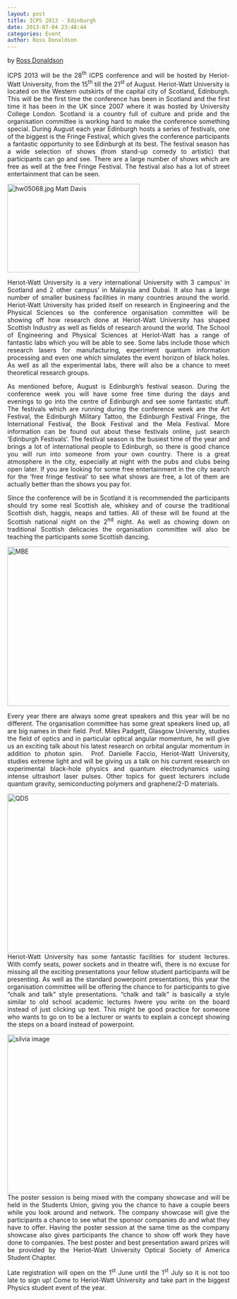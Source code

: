 ```yaml
---
layout: post
title: ICPS 2013 - Edinburgh
date: 2013-07-04 23:48:44
categories: Event
author: Ross Donaldson
---
```

<p style="text-align: justify;">by <a href="mailto:rjd9@hw.ac.uk">Ross Donaldson</a></p>
<p style="text-align: justify;">ICPS 2013 will be the 28<sup>th</sup> ICPS conference and will be hosted by Heriot-Watt University, from the 15<sup>th</sup> till the 21<sup>st</sup> of August. Heriot-Watt University is located on the Western outskirts of the capital city of Scotland, Edinburgh. This will be the first time the conference has been in Scotland and the first time it has been in the UK since 2007 where it was hosted by University College London. Scotland is a country full of culture and pride and the organisation committee is working hard to make the conference something special. During August each year Edinburgh hosts a series of festivals, one of the biggest is the Fringe Festival, which gives the conference participants a fantastic opportunity to see Edinburgh at its best. The festival season has a wide selection of shows (from stand-up comedy to artistic) that participants can go and see. There are a large number of shows which are free as well at the free Fringe Festival. The festival also has a lot of street entertainment that can be seen.</p>
<p style="text-align: justify;"><a href="http://jiaps.org/wp-content/uploads/2013/07/James-Watt-statue.jpg"><img class="size-medium wp-image-267 alignleft" alt="hw05068.jpg Matt Davis" src="{{ site.baseurl }}/assets/James-Watt-statue-300x200.jpg" width="300" height="200" /></a></p>
<p style="text-align: justify;">Heriot-Watt University is a very international University with 3 campus’ in Scotland and 2 other campus’ in Malaysia and Dubai. It also has a large number of smaller business facilities in many countries around the world. Heriot-Watt University has prided itself on research in Engineering and the Physical Sciences so the conference organisation committee will be showing off how research done at Heriot-Watt University has shaped Scottish Industry as well as fields of research around the world. The School of Engineering and Physical Sciences at Heriot-Watt has a range of fantastic labs which you will be able to see. Some labs include those which research lasers for manufacturing, experiment quantum information processing and even one which simulates the event horizon of black holes. As well as all the experimental labs, there will also be a chance to meet theoretical research groups.</p>
<p style="text-align: justify;">As mentioned before, August is Edinburgh’s festival season. During the conference week you will have some free time during the days and evenings to go into the centre of Edinburgh and see some fantastic stuff. The festivals which are running during the conference week are the Art Festival, the Edinburgh Military Tattoo, the Edinburgh Festival Fringe, the International Festival, the Book Festival and the Mela Festival. More information can be found out about these festivals online, just search ‘Edinburgh Festivals’. The festival season is the busiest time of the year and brings a lot of international people to Edinburgh, so there is good chance you will run into someone from your own country. There is a great atmosphere in the city, especially at night with the pubs and clubs being open later. If you are looking for some free entertainment in the city search for the ‘free fringe festival’ to see what shows are free, a lot of them are actually better than the shows you pay for.</p>
<p style="text-align: justify;">Since the conference will be in Scotland it is recommended the participants should try some real Scottish ale, whiskey and of course the traditional Scottish dish, haggis, neaps and tatties. All of these will be found at the Scottish national night on the 2<sup>nd</sup> night. As well as chowing down on traditional Scottish delicacies the organisation committee will also be teaching the participants some Scottish dancing.</p>
<p><img class="alignright size-single-thumbnail wp-image-269" alt="MBE" src="{{ site.baseurl }}/assets/MBE-640x360.jpg" width="640" height="360" /></p>
<p style="text-align: justify;">Every year there are always some great speakers and this year will be no different. The organisation committee has some great speakers lined up, all are big names in their field. Prof. Miles Padgett, Glasgow University, studies the field of optics and in particular optical angular momentum, he will give us an exciting talk about his latest research on orbital angular momentum in addition to photon spin.  Prof. Danielle Faccio, Heriot-Watt University, studies extreme light and will be giving us a talk on his current research on experimental black-hole physics and quantum electrodynamics using intense ultrashort laser pulses. Other topics for guest lecturers include quantum gravity, semiconducting polymers and graphene/2-D materials.</p>
<p style="text-align: justify;"><a href="http://jiaps.org/wp-content/uploads/2013/07/QDS.jpg"><img class="size-single-thumbnail wp-image-270 alignleft" alt="QDS" src="{{ site.baseurl }}/assets/QDS-640x360.jpg" width="640" height="360" /></a>Heriot-Watt University has some fantastic facilities for student lectures. With comfy seats, power sockets and in theatre wifi, there is no excuse for missing all the exciting presentations your fellow student participants will be presenting. As well as the standard powerpoint presentations, this year the organisation committee will be offering the chance to for participants to give “chalk and talk” style presentations. “chalk and talk” is basically a style similar to old school academic lectures hwere you write on the board instead of just clicking up text. This might be good practice for someone who wants to go on to be a lecturer or wants to explain a concept showing the steps on a board instead of powerpoint.</p>
<p style="text-align: justify;"><a href="http://jiaps.org/wp-content/uploads/2013/07/silvia-image.jpg"><img class="alignright size-single-thumbnail wp-image-271" alt="silvia image" src="{{ site.baseurl }}/assets/silvia-image-640x360.jpg" width="640" height="360" /></a>The poster session is being mixed with the company showcase and will be held in the Students Union, giving you the chance to have a couple beers while you look around and network. The company showcase will give the participants a chance to see what the sponsor companies do and what they have to offer. Having the poster session at the same time as the company showcase also gives participants the chance to show off work they have done to companies. The best poster and best presentation award prizes will be provided by the Heriot-Watt University Optical Society of America Student Chapter.</p>
<p style="text-align: justify;">Late registration will open on the 1<sup>st</sup> June until the 1<sup>st</sup> July so it is not too late to sign up! Come to Heriot-Watt University and take part in the biggest Physics student event of the year.</p>
